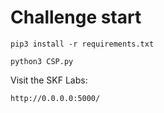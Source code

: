 # Challenge start

```
pip3 install -r requirements.txt
```

```
python3 CSP.py
```

Visit the SKF Labs:
```
http://0.0.0.0:5000/
```
